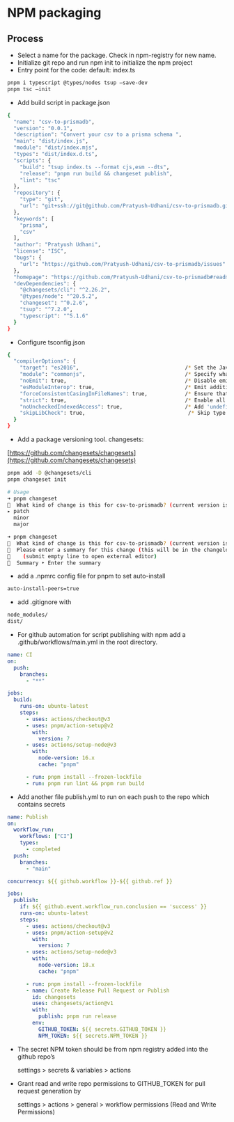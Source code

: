 # NPM packaging

## Process

- Select a name for the package. Check in npm-registry for new name.
- Initialize git repo and run npm init to initialize the npm project
- Entry point for the code: default: index.ts

```bash
pnpm i typescript @types/nodes tsup —save-dev
pnpm tsc —init
```

- Add build script in package.json

```bash
{
  "name": "csv-to-prismadb",
  "version": "0.0.1",
  "description": "Convert your csv to a prisma schema ",
  "main": "dist/index.js",
  "module": "dist/index.mjs",
  "types": "dist/index.d.ts",
  "scripts": {
    "build": "tsup index.ts --format cjs,esm --dts",
    "release": "pnpm run build && changeset publish",
    "lint": "tsc"
  },
  "repository": {
    "type": "git",
    "url": "git+ssh://git@github.com/Pratyush-Udhani/csv-to-prismadb.git"
  },
  "keywords": [
    "prisma",
    "csv"
  ],
  "author": "Pratyush Udhani",
  "license": "ISC",
  "bugs": {
    "url": "https://github.com/Pratyush-Udhani/csv-to-prismadb/issues"
  },
  "homepage": "https://github.com/Pratyush-Udhani/csv-to-prismadb#readme",
  "devDependencies": {
    "@changesets/cli": "^2.26.2",
    "@types/node": "^20.5.2",
    "changeset": "^0.2.6",
    "tsup": "^7.2.0",
    "typescript": "^5.1.6"
  }
}
```

- Configure tsconfig.json

```bash
{
  "compilerOptions": {
    "target": "es2016",                                  /* Set the JavaScript language version for emitted JavaScript and include compatible library declarations. */
    "module": "commonjs",                                /* Specify what module code is generated. */
    "noEmit": true,                                      /* Disable emitting files from a compilation. */
    "esModuleInterop": true,                             /* Emit additional JavaScript to ease support for importing CommonJS modules. This enables 'allowSyntheticDefaultImports' for type compatibility. */
    "forceConsistentCasingInFileNames": true,            /* Ensure that casing is correct in imports. */
    "strict": true,                                      /* Enable all strict type-checking options. */
    "noUncheckedIndexedAccess": true,                    /* Add 'undefined' to a type when accessed using an index. */
    "skipLibCheck": true,                                 /* Skip type checking all .d.ts files. */
  }
}
```

- Add a package versioning tool. changesets:

[https://github.com/changesets/changesets](https://github.com/changesets/changesets)

```bash
pnpm add -D @changesets/cli
pnpm changeset init

# Usage 
➜ pnpm changeset
🦋  What kind of change is this for csv-to-prismadb? (current version is 0.0.1) … 
▸ patch
  minor
  major

➜ pnpm changeset
🦋  What kind of change is this for csv-to-prismadb? (current version is 0.0.1) · patch
🦋  Please enter a summary for this change (this will be in the changelogs).
🦋    (submit empty line to open external editor)
🦋  Summary ‣ Enter the summary
```

- add a .npmrc config file for pnpm to set auto-install

```bash
auto-install-peers=true
```

- add .gitignore with

```bash
node_modules/
dist/
```

- For github automation for script publishing with npm add a .github/workflows/main.yml in the root directory.

```yaml
name: CI
on:
  push:
    branches:
      - "**"

jobs:
  build:
    runs-on: ubuntu-latest
    steps:
      - uses: actions/checkout@v3
      - uses: pnpm/action-setup@v2
        with:
          version: 7
      - uses: actions/setup-node@v3
        with:
          node-version: 16.x
          cache: "pnpm"

      - run: pnpm install --frozen-lockfile
      - run: pnpm run lint && pnpm run build
```

- Add another file publish.yml to run on each push to the repo which contains secrets

```yaml
name: Publish
on:
  workflow_run:
    workflows: ["CI"]
    types:
      - completed
  push:
    branches:
      - "main"

concurrency: ${{ github.workflow }}-${{ github.ref }}

jobs:
  publish:
    if: ${{ github.event.workflow_run.conclusion == 'success' }}
    runs-on: ubuntu-latest
    steps:
      - uses: actions/checkout@v3
      - uses: pnpm/action-setup@v2
        with:
          version: 7
      - uses: actions/setup-node@v3
        with:
          node-version: 18.x
          cache: "pnpm"

      - run: pnpm install --frozen-lockfile
      - name: Create Release Pull Request or Publish
        id: changesets
        uses: changesets/action@v1
        with:
          publish: pnpm run release
        env:
          GITHUB_TOKEN: ${{ secrets.GITHUB_TOKEN }}
          NPM_TOKEN: ${{ secrets.NPM_TOKEN }}
```

- The secret NPM token should be from npm registry added into the github repo’s
    
    settings > secrets & variables > actions 
    
- Grant read and write repo permissions to GITHUB_TOKEN for pull request generation by
    
    settings > actions > general > workflow permissions (Read and Write Permissions)
  
